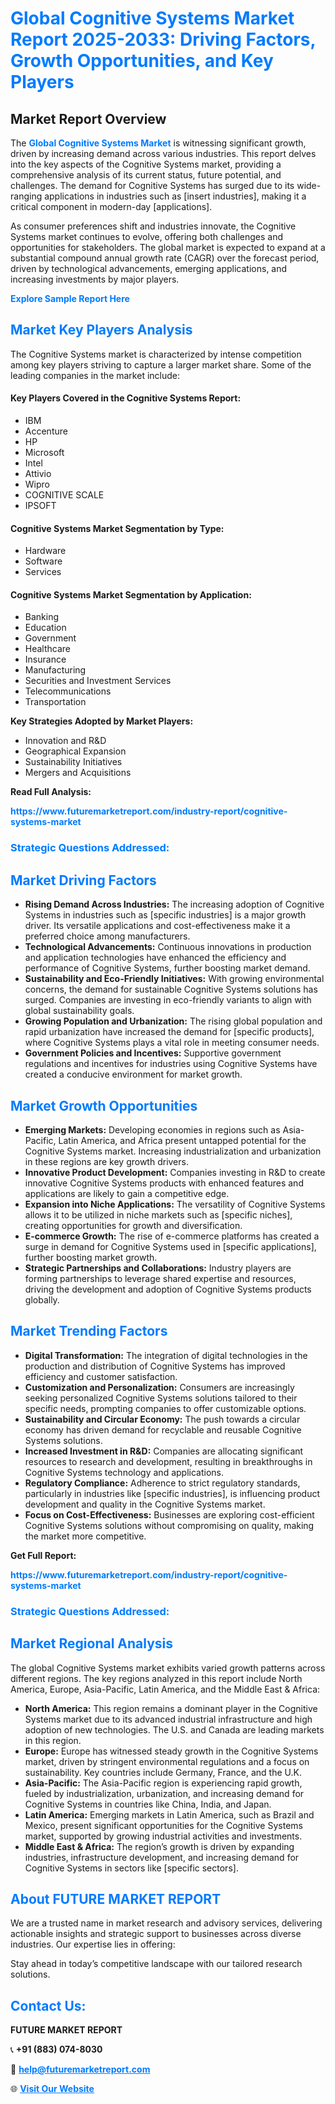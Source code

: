 <h1 style="color: #007BFF;">Global Cognitive Systems Market Report 2025-2033: Driving Factors, Growth Opportunities, and Key Players</h1>

<section id="overview">
<h2>Market Report Overview</h2>
<p>The <a href="https://www.futuremarketreport.com/industry-report/cognitive-systems-market" style="color: #007BFF; text-decoration: none;"><strong>Global Cognitive Systems Market</strong></a> is witnessing significant growth, driven by increasing demand across various industries. This report delves into the key aspects of the Cognitive Systems market, providing a comprehensive analysis of its current status, future potential, and challenges. The demand for Cognitive Systems has surged due to its wide-ranging applications in industries such as [insert industries], making it a critical component in modern-day [applications].</p>
<p>As consumer preferences shift and industries innovate, the Cognitive Systems market continues to evolve, offering both challenges and opportunities for stakeholders. The global market is expected to expand at a substantial compound annual growth rate (CAGR) over the forecast period, driven by technological advancements, emerging applications, and increasing investments by major players.</p>
</section>

<section id="overview">
<p><a href="https://www.futuremarketreport.com/request-sample/reportId=54295" style="color: #007BFF; text-decoration: none;"><strong>Explore Sample Report Here</strong></a></p>
</section>

<section id="key-players">
<h2 style="color: #007BFF;">Market Key Players Analysis</h2>
<p>The Cognitive Systems market is characterized by intense competition among key players striving to capture a larger market share. Some of the leading companies in the market include:</p>
<h4>Key Players Covered in the Cognitive Systems Report:</h4>
<ul><li>IBM</li><li>Accenture</li><li>HP</li><li>Microsoft</li><li>Intel</li><li>Attivio</li><li>Wipro</li><li>COGNITIVE SCALE</li><li>IPSOFT</li></ul>
<h4>Cognitive Systems Market Segmentation by Type:</h4>
<ul><li>Hardware</li><li>Software</li><li>Services</li></ul>

<h4>Cognitive Systems Market Segmentation by Application:</h4>
<ul><li>Banking</li><li>Education</li><li>Government</li><li>Healthcare</li><li>Insurance</li><li>Manufacturing</li><li>Securities and Investment Services</li><li>Telecommunications</li><li>Transportation</li></ul>
<p><strong>Key Strategies Adopted by Market Players:</strong></p>
<ul>
<li>Innovation and R&D</li>
<li>Geographical Expansion</li>
<li>Sustainability Initiatives</li>
<li>Mergers and Acquisitions</li>
</ul>
</section>

<section>
<p><strong>Read Full Analysis: </strong></p><a href="https://www.futuremarketreport.com/industry-report/cognitive-systems-market" style="color: #007BFF; text-decoration: none;"><strong>https://www.futuremarketreport.com/industry-report/cognitive-systems-market</strong></a>
<h3 style="color: #007BFF;">Strategic Questions Addressed:</h3>
</section>

<section id="driving-factors">
<h2 style="color: #007BFF;">Market Driving Factors</h2>
<ul>
<li><strong>Rising Demand Across Industries:</strong> The increasing adoption of Cognitive Systems in industries such as [specific industries] is a major growth driver. Its versatile applications and cost-effectiveness make it a preferred choice among manufacturers.</li>
<li><strong>Technological Advancements:</strong> Continuous innovations in production and application technologies have enhanced the efficiency and performance of Cognitive Systems, further boosting market demand.</li>
<li><strong>Sustainability and Eco-Friendly Initiatives:</strong> With growing environmental concerns, the demand for sustainable Cognitive Systems solutions has surged. Companies are investing in eco-friendly variants to align with global sustainability goals.</li>
<li><strong>Growing Population and Urbanization:</strong> The rising global population and rapid urbanization have increased the demand for [specific products], where Cognitive Systems plays a vital role in meeting consumer needs.</li>
<li><strong>Government Policies and Incentives:</strong> Supportive government regulations and incentives for industries using Cognitive Systems have created a conducive environment for market growth.</li>
</ul>
</section>

<section id="growth-opportunities">
<h2 style="color: #007BFF;">Market Growth Opportunities</h2>
<ul>
<li><strong>Emerging Markets:</strong> Developing economies in regions such as Asia-Pacific, Latin America, and Africa present untapped potential for the Cognitive Systems market. Increasing industrialization and urbanization in these regions are key growth drivers.</li>
<li><strong>Innovative Product Development:</strong> Companies investing in R&D to create innovative Cognitive Systems products with enhanced features and applications are likely to gain a competitive edge.</li>
<li><strong>Expansion into Niche Applications:</strong> The versatility of Cognitive Systems allows it to be utilized in niche markets such as [specific niches], creating opportunities for growth and diversification.</li>
<li><strong>E-commerce Growth:</strong> The rise of e-commerce platforms has created a surge in demand for Cognitive Systems used in [specific applications], further boosting market growth.</li>
<li><strong>Strategic Partnerships and Collaborations:</strong> Industry players are forming partnerships to leverage shared expertise and resources, driving the development and adoption of Cognitive Systems products globally.</li>
</ul>
</section>

<section id="trending-factors">
<h2 style="color: #007BFF;">Market Trending Factors</h2>
<ul>
<li><strong>Digital Transformation:</strong> The integration of digital technologies in the production and distribution of Cognitive Systems has improved efficiency and customer satisfaction.</li>
<li><strong>Customization and Personalization:</strong> Consumers are increasingly seeking personalized Cognitive Systems solutions tailored to their specific needs, prompting companies to offer customizable options.</li>
<li><strong>Sustainability and Circular Economy:</strong> The push towards a circular economy has driven demand for recyclable and reusable Cognitive Systems solutions.</li>
<li><strong>Increased Investment in R&D:</strong> Companies are allocating significant resources to research and development, resulting in breakthroughs in Cognitive Systems technology and applications.</li>
<li><strong>Regulatory Compliance:</strong> Adherence to strict regulatory standards, particularly in industries like [specific industries], is influencing product development and quality in the Cognitive Systems market.</li>
<li><strong>Focus on Cost-Effectiveness:</strong> Businesses are exploring cost-efficient Cognitive Systems solutions without compromising on quality, making the market more competitive.</li>
</ul>
</section>

<section>
<p><strong>Get Full Report: </strong></p><a href="https://www.futuremarketreport.com/industry-report/cognitive-systems-market" style="color: #007BFF; text-decoration: none;"><strong>https://www.futuremarketreport.com/industry-report/cognitive-systems-market</strong></a>
<h3 style="color: #007BFF;">Strategic Questions Addressed:</h3>
</section>


<section id="regional-analysis">
<h2 style="color: #007BFF;">Market Regional Analysis</h2>
<p>The global Cognitive Systems market exhibits varied growth patterns across different regions. The key regions analyzed in this report include North America, Europe, Asia-Pacific, Latin America, and the Middle East & Africa:</p>
<ul>
<li><strong>North America:</strong> This region remains a dominant player in the Cognitive Systems market due to its advanced industrial infrastructure and high adoption of new technologies. The U.S. and Canada are leading markets in this region.</li>
<li><strong>Europe:</strong> Europe has witnessed steady growth in the Cognitive Systems market, driven by stringent environmental regulations and a focus on sustainability. Key countries include Germany, France, and the U.K.</li>
<li><strong>Asia-Pacific:</strong> The Asia-Pacific region is experiencing rapid growth, fueled by industrialization, urbanization, and increasing demand for Cognitive Systems in countries like China, India, and Japan.</li>
<li><strong>Latin America:</strong> Emerging markets in Latin America, such as Brazil and Mexico, present significant opportunities for the Cognitive Systems market, supported by growing industrial activities and investments.</li>
<li><strong>Middle East & Africa:</strong> The region’s growth is driven by expanding industries, infrastructure development, and increasing demand for Cognitive Systems in sectors like [specific sectors].</li>
</ul>
</section>

<footer>
<h2 style="color: #007BFF;">About FUTURE MARKET REPORT</h2>
<p>We are a trusted name in market research and advisory services, delivering actionable insights and strategic support to businesses across diverse industries. Our expertise lies in offering:</p>

<p>Stay ahead in today’s competitive landscape with our tailored research solutions.</p>

<h2 style="color: #007BFF;">Contact Us:</h2>
<p><strong>FUTURE MARKET REPORT</strong></p>
<p>📞 <strong>+91 (883) 074-8030</strong></p>
<p>📧 <strong><a href="mailto:help@futuremarketreport.com" style="color: #007BFF;">help@futuremarketreport.com</a></strong></p>
<p>🌐 <strong><a href="https://www.futuremarketreport.com/" style="color: #007BFF;">Visit Our Website</a></strong></p>
</footer>